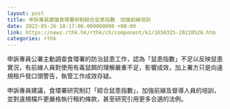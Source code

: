 ```yaml
---
layout: post
title: 申訴專員建議食環署研制綜合鼠患指數　加強前線培訓
date: 2022-05-26 18:17:06.000000000 +08:00
link: https://news.rthk.hk/rthk/ch/component/k2/1650325-20220526.htm
categories: rthk
---
```


申訴專員公署主動調查食環署的防治鼠患工作，認為「鼠患指數」不足以反映鼠患實況，有前線人員對使用有毒鼠餌的理解嚴重不足，影響成效，加上署方只是向違規租戶發口頭警告，執管工作成效存疑。

申訴專員建議，食環署研究制訂「綜合鼠患指數」，加強前線及督導人員的培訓，並對違規檔戶更嚴格執行租約條款，甚至研究引用更多合適的法例。
